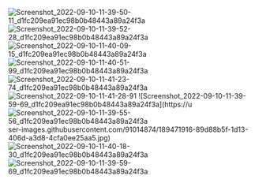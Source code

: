![Screenshot_2022-09-10-11-39-50-11_d1fc209ea91ec98b0b48443a89a24f3a](https://user-images.githubusercontent.com/91014874/189471890-b18f118f-53dd-4fae-955d-e48dc00644f8.jpg)
![Screenshot_2022-09-10-11-39-52-28_d1fc209ea91ec98b0b48443a89a24f3a](https://user-images.githubusercontent.com/91014874/189471895-147b3e34-eb10-4186-b354-9919e59e4f28.jpg)
![Screenshot_2022-09-10-11-40-09-15_d1fc209ea91ec98b0b48443a89a24f3a](https://user-images.githubusercontent.com/91014874/189471899-4bc96c91-fbd0-4edc-86f4-b36c92a86f55.jpg)
![Screenshot_2022-09-10-11-40-51-99_d1fc209ea91ec98b0b48443a89a24f3a](https://user-images.githubusercontent.com/91014874/189471906-4375064c-352d-4e97-8402-df61833c6b8e.jpg)
![Screenshot_2022-09-10-11-41-23-74_d1fc209ea91ec98b0b48443a89a24f3a](https://user-images.githubusercontent.com/91014874/189471909-04431cd4-8960-44a0-89ae-5805a8715c6d.jpg)
![Screenshot_2022-09-10-11-41-28-91](https://user-images.githubusercontent.com/91014874/189471912-3561e9a3-5dcf-4615-9436-52e3d58a6f5b.jpg)
![Screenshot_2022-09-10-11-39-59-69_d1fc209ea91ec98b0b48443a89a24f3a](https://u
![Screenshot_2022-09-10-11-39-55-56_d1fc209ea91ec98b0b48443a89a24f3a](https://user-images.githubusercontent.com/91014874/189471920-ace3e3c9-0277-460b-9dc8-f35b7c99b141.jpg)
ser-images.githubusercontent.com/91014874/189471916-89d88b5f-1d13-406d-a3d8-4cfa0ee25aa5.jpg)
![Screenshot_2022-09-10-11-40-18-30_d1fc209ea91ec98b0b48443a89a24f3a](https://user-images.githubusercontent.com/91014874/189471903-adf76780-8bbf-4ff8-9fbe-caf1983ef0cf.jpg)
![Screenshot_2022-09-10-11-39-59-69_d1fc209ea91ec98b0b48443a89a24f3a](https://user-images.githubusercontent.com/91014874/189471969-2df757e2-7c72-4bc2-9a51-2efa32e90841.jpg)






